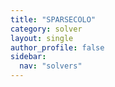 ```yaml
---
title: "SPARSECOLO"
category: solver
layout: single
author_profile: false
sidebar:
  nav: "solvers"
---
```

